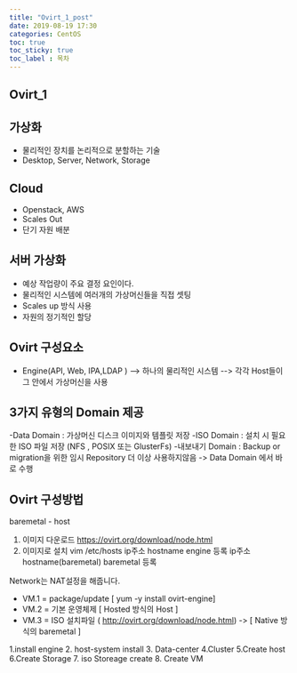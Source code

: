 ```yaml
---
title: "Ovirt_1_post" 
date: 2019-08-19 17:30 
categories: CentOS
toc: true
toc_sticky: true
toc_label : 목차
---
```


## Ovirt_1


## 가상화
- 물리적인 장치를 논리적으로 분할하는 기술
- Desktop, Server, Network, Storage


## Cloud
- Openstack, AWS 
- Scales Out
- 단기 자원 배분 

## 서버 가상화
- 예상 작업량이 주요 결정 요인이다.
- 물리적인 시스템에 여러개의 가상머신들을 직접 셋팅
- Scales up 방식 사용
- 자원의 정기적인 할당


## Ovirt 구성요소
- Engine(API, Web, IPA,LDAP )
--> 하나의 물리적인 시스템
--> 각각 Host들이 그 안에서 가상머신을 사용

## 3가지 유형의 Domain 제공
-Data Domain : 가상머신 디스크 이미지와 템플릿 저장 
-ISO Domain : 설치 시 필요한 ISO 파일 저장 (NFS , POSIX 또는 GlusterFs)
-내보내기 Domain :  Backup or migration을 위한 임시 Repository
			더 이상 사용하지않음 -> Data Domain 에서 바로 수행

## Ovirt 구성방법
baremetal - host
1. 이미지 다운로드 
https://ovirt.org/download/node.html
2. 이미지로 설치 
vim /etc/hosts 
ip주소		hostname	engine 등록
ip주소		hostname(baremetal)	baremetal 등록

Network는 NAT설정을 해줍니다. 
- VM.1 = package/update [ yum -y install ovirt-engine] 
- VM.2 = 기본 운영체제 [ Hosted 방식의 Host ]
- VM.3 = ISO 설치파일 ( http://ovirt.org/download/node.html) -> [ Native 방식의 baremetal ]

1.install engine
2. host-system install
3. Data-center
4.Cluster
5.Create host
6.Create Storage
7. iso  Storeage create
8. Create VM 

